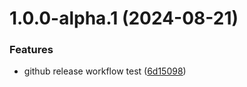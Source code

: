 # 1.0.0-alpha.1 (2024-08-21)


### Features

* github release workflow test ([6d15098](https://github.com/aaronginder/aaronginder.github.io/commit/6d150989d35ca47c4af6000d07e6e5f67d003ffe))
